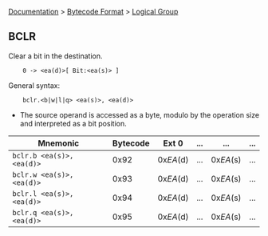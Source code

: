 [Documentation](../../README.md) > [Bytecode Format](../README.md) > [Logical Group](../InstructionsLogical.md)

## BCLR

Clear a bit in the destination.

        0 -> <ea(d)>[ Bit:<ea(s)> ]

General syntax:

        bclr.<b|w|l|q> <ea(s)>, <ea(d)>

* The source operand is accessed as a byte, modulo by the operation size and interpreted as a bit position.

| Mnemonic | Bytecode | Ext 0 | ... | ... | ... |
| - | - | - | - | - | - |
| `bclr.b <ea(s)>, <ea(d)>` | 0x92 | 0x*EA*(d) | ... | 0x*EA*(s) | ... |
| `bclr.w <ea(s)>, <ea(d)>` | 0x93 | 0x*EA*(d) | ... | 0x*EA*(s) | ... |
| `bclr.l <ea(s)>, <ea(d)>` | 0x94 | 0x*EA*(d) | ... | 0x*EA*(s) | ... |
| `bclr.q <ea(s)>, <ea(d)>` | 0x95 | 0x*EA*(d) | ... | 0x*EA*(s) | ... |
